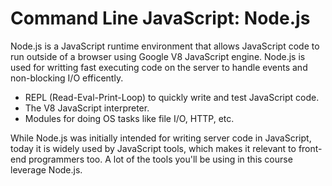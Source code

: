 # Command Line JavaScript: Node.js

Node.js is a JavaScript runtime environment that allows JavaScript code to run outside of a browser using Google V8 JavaScript engine. Node.js is used for writting fast executing code on the server to handle events and non-blocking I/O efficently.

- REPL \(Read-Eval-Print-Loop\) to quickly write and test JavaScript code.
- The V8 JavaScript interpreter.
- Modules for doing OS tasks like file I/O, HTTP, etc.

While Node.js was initially intended for writing server code in JavaScript, today it is widely used by JavaScript tools, which makes it relevant to front-end programmers too. A lot of the tools you'll be using in this course leverage Node.js.
